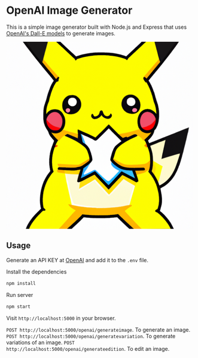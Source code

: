 # OpenAI Image Generator

This is a simple image generator built with Node.js and Express that uses [OpenAI's Dall-E models](https://beta.openai.com/docs/guides/images) to generate images.

<img src="public/img/screen.png" width="500">

## Usage


Generate an API KEY at [OpenAI](https://beta.openai.com/) and add it to the `.env` file.

Install the dependencies

```bash
npm install
```

Run server

```bash
npm start
```

Visit `http://localhost:5000` in your browser.

`POST http://localhost:5000/openai/generateimage`. To generate an image.
`POST http://localhost:5000/openai/generatevariation`. To generate variations of an image.
`POST http://localhost:5000/openai/generateedition`. To edit an image.